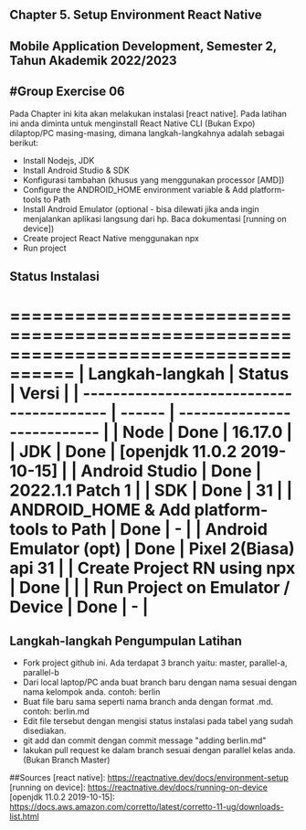 ## Chapter 5. Setup Environment React Native
## Mobile Application Development, Semester 2, Tahun Akademik 2022/2023
## #Group Exercise 06
Pada Chapter ini kita akan melakukan instalasi [react native]. Pada latihan ini anda diminta untuk menginstall React Native CLI (Bukan Expo) 
dilaptop/PC masing-masing, dimana langkah-langkahnya adalah sebagai berikut:
- Install Nodejs, JDK
- Install Android Studio & SDK
- Konfigurasi tambahan (khusus yang menggunakan processor [AMD])
- Configure the ANDROID_HOME environment variable & Add platform-tools to Path
- Install Android Emulator (optional - bisa dilewati jika anda ingin menjalankan aplikasi langsung dari hp. Baca dokumentasi [running on device])
- Create project React Native menggunakan npx
- Run project

## Status Instalasi
====================================================================================
| Langkah-langkah                           | Status | Versi                       |
| ----------------------------------------- | ------ | --------------------------- |
| Node                                      | Done   | 16.17.0                     |
| JDK                                       | Done   | [openjdk 11.0.2 2019-10-15] |
| Android Studio                            | Done   | 2022.1.1 Patch 1            |
| SDK                                       | Done   | 31                          |
| ANDROID_HOME & Add platform-tools to Path | Done   | -                           |
| Android Emulator (opt)                    | Done   | Pixel 2(Biasa) api 31       |
| Create Project RN using npx               | Done   |                             |
| Run Project on Emulator / Device          | Done   | -                           |
====================================================================================

## Langkah-langkah Pengumpulan Latihan
- Fork project github ini. Ada terdapat 3 branch yaitu: master, parallel-a, parallel-b
- Dari local laptop/PC anda buat branch baru dengan nama sesuai dengan nama kelompok anda. contoh: berlin
- Buat file baru sama seperti nama branch anda dengan format .md. contoh: berlin.md
- Edit file tersebut dengan mengisi status instalasi pada tabel yang sudah disediakan.
- git add dan commit dengan commit message "adding berlin.md"
- lakukan pull request ke dalam branch sesuai dengan parallel kelas anda. (Bukan Branch Master)

##Sources
  [react native]: https://reactnative.dev/docs/environment-setup
  [running on device]: https://reactnative.dev/docs/running-on-device
  [openjdk 11.0.2 2019-10-15]: https://docs.aws.amazon.com/corretto/latest/corretto-11-ug/downloads-list.html
